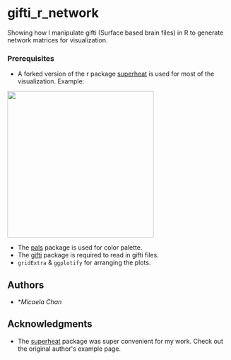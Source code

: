 # gifti_r_network
Showing how I manipulate gifti (Surface based brain files) in R to generate network matrices for visualization.

### Prerequisites

* A forked version of the r package [superheat](https://github.com/mychan24/superheat) is used for most of the visualization. Example:  
<img src="https://github.com/mychan24/gifti_r_network/blob/master/gifti_in_r_files/figure-gfm/unnamed-chunk-6-1.png" width="331" height="331">

* The [pals](https://cran.r-project.org/web/packages/pals/vignettes/pals_examples.html) package is used for color palette.
* The [gifti](https://github.com/muschellij2/gifti) package is required to read in gifti files. 
* `gridExtra` & `ggplotify` for arranging the plots. 


## Authors

* **Micaela Chan*


## Acknowledgments

* The [superheat](https://rlbarter.github.io/superheat/) package was super convenient for my work. Check out the original author's example page. 
